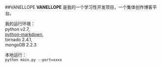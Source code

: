 ##VANELLOPE
**VANELLOPE**   是我的一个学习性开发项目，一个集体创作博客平台。    

我的运行环境：    
python v2.7,      
[python-markdown](https://pypi.python.org/pypi/Markdown),     
tornado 2.4.1,      
mongoDB 2.2.3        

本地运行：    
```python main.py --port=xxxx```
